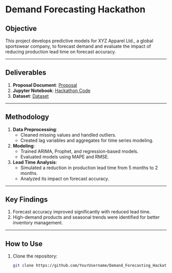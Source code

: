# Demand Forecasting Hackathon

## Objective
This project develops predictive models for XYZ Apparel Ltd., a global sportswear company, to forecast demand and evaluate the impact of reducing production lead time on forecast accuracy.

---

## Deliverables
1. **Proposal Document**: [Proposal](./proposal%20assignment%20(2).docx)
2. **Jupyter Notebook**: [Hackathon Code](./MBAN5110_Hackathon_Exam.ipynb)
3. **Dataset**: [Dataset](./data_set_hackathon.csv) 

---

## Methodology
1. **Data Preprocessing**:
   - Cleaned missing values and handled outliers.
   - Created lag variables and aggregates for time series modeling.
2. **Modeling**:
   - Trained ARIMA, Prophet, and regression-based models.
   - Evaluated models using MAPE and RMSE.
3. **Lead Time Analysis**:
   - Simulated a reduction in production lead time from 5 months to 2 months.
   - Analyzed its impact on forecast accuracy.

---

## Key Findings
1. Forecast accuracy improved significantly with reduced lead time.
2. High-demand products and seasonal trends were identified for better inventory management.

---

## How to Use
1. Clone the repository:
   ```bash
   git clone https://github.com/YourUsername/Demand_Forecasting_Hackathon.git

